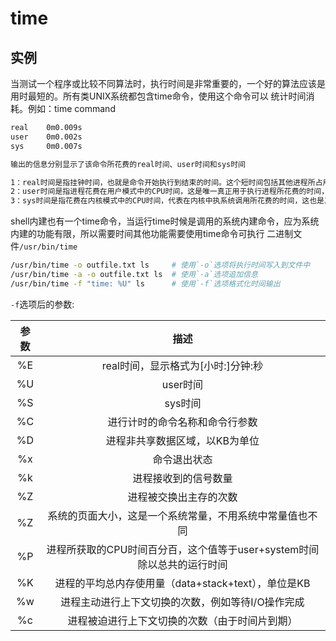 # **time**

## 实例

当测试一个程序或比较不同算法时，执行时间是非常重要的，一个好的算法应该是用时最短的。所有类UNIX系统都包含time命令，使用这个命令可以
统计时间消耗。例如：time command

```sh
real    0m0.009s
user    0m0.002s
sys     0m0.007s

输出的信息分别显示了该命令所花费的real时间、user时间和sys时间

1：real时间是指挂钟时间，也就是命令开始执行到结束的时间。这个短时间包括其他进程所占用的时间片，和进程被阻塞时所花费的时间
2：user时间是指进程花费在用户模式中的CPU时间，这是唯一真正用于执行进程所花费的时间，其他进程和花费阻塞状态中的时间没有计算在内
3：sys时间是指花费在内核模式中的CPU时间，代表在内核中执系统调用所花费的时间，这也是真正由进程使用的CPU时间
```

shell内建也有一个time命令，当运行time时候是调用的系统内建命令，应为系统内建的功能有限，所以需要时间其他功能需要使用time命令可执行
二进制文件`/usr/bin/time`

```bash
/usr/bin/time -o outfile.txt ls     # 使用`-o`选项将执行时间写入到文件中
/usr/bin/time -a -o outfile.txt ls  # 使用`-a`选项追加信息
/usr/bin/time -f "time: %U" ls      # 使用`-f`选项格式化时间输出
```

`-f`选项后的参数:

| 参数 | 描述 |
| :------: | :------: |
| %E | real时间，显示格式为[小时:]分钟:秒 |
| %U | user时间 |
| %S | sys时间 |
| %C | 进行计时的命令名称和命令行参数 |
| %D | 进程非共享数据区域，以KB为单位 |
| %x | 命令退出状态 |
| %k | 进程接收到的信号数量 |
| %Z | 进程被交换出主存的次数 |
| %Z | 系统的页面大小，这是一个系统常量，不用系统中常量值也不同 |
| %P | 进程所获取的CPU时间百分百，这个值等于user+system时间除以总共的运行时间 |
| %K | 进程的平均总内存使用量（data+stack+text），单位是KB |
| %w | 进程主动进行上下文切换的次数，例如等待I/O操作完成 |
| %c | 进程被迫进行上下文切换的次数（由于时间片到期） |